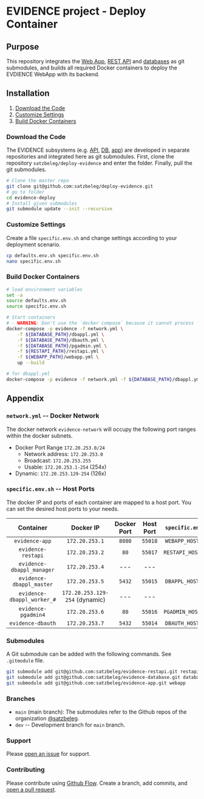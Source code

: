 # EVIDENCE project - Deploy Container


## Purpose
This repository integrates the [Web App](https://github.com/satzbeleg/evidence-app), [REST API](https://github.com/satzbeleg/evidence-restapi) and [databases](https://github.com/satzbeleg/evidence-database) as git submodules,
and builds all required Docker containers to deploy the EVDIENCE WebApp with its backend.


## Installation
1. [Download the Code](#download-the-code)
2. [Customize Settings](#customize-settings)
3. [Build Docker Containers](#build-docker-containers)

### Download the Code
The EVIDENCE subsystems (e.g. [API](https://github.com/satzbeleg/evidence-restapi), [DB](https://github.com/satzbeleg/evidence-database), [app](https://github.com/satzbeleg/evidence-app)) are developed in separate repositories and integrated here as git submodules. First, clone the repository `satzbeleg/deploy-evidence` and enter the folder. Finally, pull the git submodules.

```sh
# Clone the master repo
git clone git@github.com:satzbeleg/deploy-evidence.git
# go to folder
cd evidence-deploy
# Install given submodules
git submodule update --init --recursive
```


### Customize Settings
Create a file `specific.env.sh` and change settings according to your deployment scenario.

```sh
cp defaults.env.sh specific.env.sh
nano specific.env.sh
```


### Build Docker Containers

```sh
# load environment variables
set -a
source defaults.env.sh
source specific.env.sh

# Start containers
# - WARNING: Don't use the `docker compose` because it cannot process `ipv4_address`!
docker-compose -p evidence -f network.yml \
    -f ${DATABASE_PATH}/dbappl.yml \
    -f ${DATABASE_PATH}/dbauth.yml \
    -f ${DATABASE_PATH}/pgadmin.yml \
    -f ${RESTAPI_PATH}/restapi.yml \
    -f ${WEBAPP_PATH}/webapp.yml \
    up --build

# for dbappl.yml
docker-compose -p evidence -f network.yml -f ${DATABASE_PATH}/dbappl.yml scale worker=3
```



## Appendix

### `network.yml` -- Docker Network
The docker network `evidence-network` will occupy the following port ranges within the docker subnets.

- Docker Port Range `172.20.253.0/24`
    - Network address: `172.20.253.0`
    - Broadcast: `172.20.253.255`
    - Usable: `172.20.253.1-254` (254x)
- Dynamic: `172.20.253.129-254` (126x)



### `specific.env.sh` -- Host Ports
The docker IP and ports of each container are mapped to a host port.
You can set the desired host ports to your needs.


| Container | Docker IP | Docker Port | Host Port | `specific.env.sh` |
|:---------:|:-----------:|:-------------:|:---------:|:---------:|
| `evidence-app`      | `172.20.253.1` | `8080` | `55018` | `WEBAPP_HOSTPORT` |
| `evidence-restapi`  | `172.20.253.2` | `80` | `55017` | `RESTAPI_HOSTPORT` |
| `evidence-dbappl_manager` | `172.20.253.4` | --- | --- | |
| `evidence-dbappl_master` | `172.20.253.5` | `5432` | `55015` | `DBAPPL_HOSTPORT` |
| `evidence-dbappl_worker_#` | `172.20.253.129-254` (dynamic) | --- | --- | |
| `evidence-pgadmin4` | `172.20.253.6` | `80` | `55016` | `PGADMIN_HOSTPORT` |
| `evidence-dbauth` | `172.20.253.7` | `5432` | `55014` | `DBAUTH_HOSTPORT` |


### Submodules
A Git submodule can be added with the following commands.
See `.gitmodule` file.

```sh
git submodule add git@github.com:satzbeleg/evidence-restapi.git restapi
git submodule add git@github.com:satzbeleg/evidence-database.git database
git submodule add git@github.com:satzbeleg/evidence-app.git webapp
```


### Branches
* `main` (main branch): The submodules refer to the Github repos of the organization [@satzbeleg](https://github.com/satzbeleg).
* `dev` -- Development branch for `main` branch. 


### Support
Please [open an issue](https://github.com/satzbeleg/evidence-deploy/issues/new) for support.


### Contributing
Please contribute using [Github Flow](https://guides.github.com/introduction/flow/). Create a branch, add commits, and [open a pull request](https://github.com/satzbeleg/evidence-deploy/compare/).
